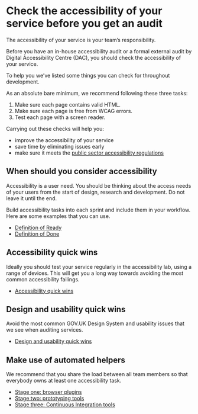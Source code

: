 # Check the accessibility of your service before you get an audit

The accessibility of your service is your team’s responsibility.

Before you have an in-house accessibility audit or a formal external audit by Digital Accessibility Centre (DAC), you should check the accessibility of your service.

To help you we’ve listed some things you can check for throughout development.

As an absolute bare minimum, we recommend following these three tasks:

1. Make sure each page contains valid HTML.
2. Make sure each page is free from WCAG errors.
3. Test each page with a screen reader.

Carrying out these checks will help you:

- improve the accessibility of your service
- save time by eliminating issues early
- make sure it meets
 the [public sector accessibility regulations](https://confluence.tools.tax.service.gov.uk/display/DSA/Regulations+to+make+public+sector+websites+and+mobile+applications+accessible)

## When should you consider accessibility

Accessibility is a user need. You should be thinking about the access needs of your users from the start of design, research and development. Do not leave it until the end.

Build accessibility tasks into each sprint and include them in your workflow. Here are some examples that you can use.

- [Definition of Ready](docs/definition-of-ready.md)
- [Definition of Done](docs/definition-of-done.md)

## Accessibility quick wins

​Ideally you should test your service regularly in the accessibility lab, using a range of devices. This will get you a long way towards avoiding the most common accessibility failings.

- [Accessibility quick wins](docs/accessibility-quick-wins.md)

## Design and usability quick wins

Avoid the most common GOV.UK Design System and usability issues that we see when auditing services.

- [Design and usability quick wins](docs/design-and-usability-quick-wins.md)

## Make use of automated helpers

We recommend that you share the load between all team members so that everybody owns at least one accessibility task.

- [Stage one: browser plugins](docs/stage-one--browser-plugins.md)
- [Stage two: prototyping tools](docs/stage-two--prototyping-tools.md)
- [Stage three: Continuous Integration tools](docs/stage-three--ci-tools.md)
